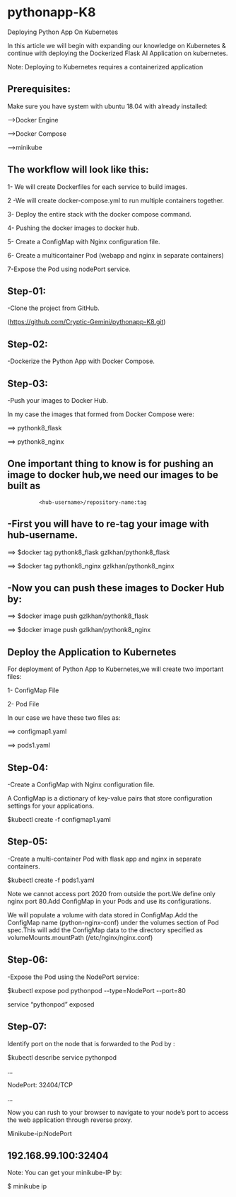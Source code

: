 # pythonapp-K8

Deploying Python App On Kubernetes


In this article we will begin with expanding our knowledge on Kubernetes & continue with deploying the Dockerized Flask AI Application on kubernetes.

Note: Deploying to Kubernetes requires a containerized application

Prerequisites:
----------------------------------

Make sure you have system with ubuntu 18.04 with already installed:

-->Docker Engine 

-->Docker Compose

-->minikube

The workflow will look like this:
----------------------------------------

1- We will create Dockerfiles for each service to build images.

2 -We will create docker-compose.yml to run multiple containers together.

3- Deploy the entire stack with the docker compose command.

4- Pushing the docker images to docker hub.

5- Create a ConfigMap with Nginx configuration file.

6- Create a multicontainer Pod (webapp and nginx in separate containers)

7-Expose the Pod using nodePort service.

Step-01:
-----------------

-Clone the project from GitHub.

(https://github.com/Cryptic-Gemini/pythonapp-K8.git)


Step-02:
------------------------

-Dockerize the Python App with Docker Compose.

Step-03:
-------------------------

-Push your images to Docker Hub.

In my case the images that formed from Docker Compose were:

==> pythonk8_flask

==> pythonk8_nginx

One important thing to know is for pushing an image to docker hub,we need our images to be built as 
---------------------------------------------------------------------------------------------------

 
 
              <hub-username>/repository-name:tag
  
  
  
-First you will have to re-tag your image with hub-username.
-------------------------------------------------------------

==> $docker tag pythonk8_flask gzlkhan/pythonk8_flask

==> $docker tag pythonk8_nginx gzlkhan/pythonk8_nginx

-Now you can push these images to Docker Hub by:
------------------------------------------------

==> $docker image push gzlkhan/pythonk8_flask

==> $docker image push gzlkhan/pythonk8_nginx


Deploy the Application to Kubernetes
-------------------------------------

For deployment of Python App to Kubernetes,we will create two important files:

1- ConfigMap File 

2- Pod File         

In our case we have these two files as:

==> configmap1.yaml

==> pods1.yaml



Step-04:
---------------------

-Create a ConfigMap with Nginx configuration file.

A ConfigMap is a dictionary of key-value pairs that store configuration settings for your applications.

$kubectl create -f configmap1.yaml

Step-05:
--------------------------------

-Create a multi-container Pod with flask app and nginx in separate containers.

$kubectl create -f pods1.yaml

Note we cannot access port 2020 from outside the port.We define only nginx port 80.Add ConfigMap in your Pods and use its configurations.

We will populate a volume with data stored in ConfigMap.Add the ConfigMap name (python-nginx-conf) under the volumes section of Pod spec.This will add the ConfigMap data to the directory specified as volumeMounts.mountPath (/etc/nginx/nginx.conf)

Step-06:
--------------------------

-Expose the Pod using the NodePort service:


$kubectl expose pod pythonpod --type=NodePort --port=80 

service “pythonpod” exposed


Step-07:
----------------------

Identify port on the node that is forwarded to the Pod by :

$kubectl describe service pythonpod


...

NodePort: <unset> 32404/TCP

...


Now you can rush to your browser to navigate to your node’s port to access the web application through reverse proxy.


Minikube-ip:NodePort

192.168.99.100:32404
----------------------------


Note: You can get your minikube-IP by:

$ minikube ip
